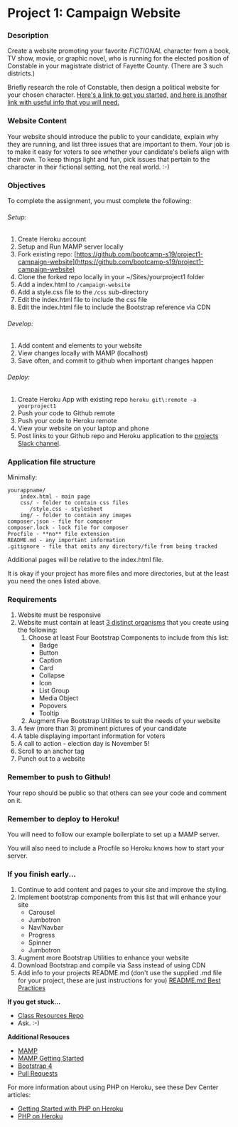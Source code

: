 # Project 1: Campaign Website

### Description

Create a website promoting your favorite *FICTIONAL* character from a book, TV show, movie, or graphic novel, who is running for the elected position of Constable in your magistrate district of Fayette County. (There are 3 such districts.)

Briefly research the role of Constable, then design a political website for your chosen character. [Here's a link to get you started,](https://en.wikipedia.org/wiki/Constables_in_the_United_States#Kentucky) [ and here is another link with useful info that you will need.](#)

### Website Content

Your website should introduce the public to your candidate, explain why they are running, and list three issues that are important to them.
Your job is to make it easy for voters to see whether your candidate's beliefs align with their own.
To keep things light and fun, pick issues that pertain to the character in their fictional setting, not the real world. :-)

### Objectives

To complete the assignment, you must complete the following:
###### Setup:
1. Create Heroku account
2. Setup and Run MAMP server locally
3. Fork existing repo: [https://github.com/bootcamp-s19/project1-campaign-website](https://github.com/bootcamp-s19/project1-campaign-website)
4. Clone the forked repo locally in your ~/Sites/yourproject1 folder
5. Add a index.html to `/campaign-website`
6. Add a style.css file to the `/css` sub-directory
7. Edit the index.html file to include the css file
8. Edit the index.html file to include the Bootstrap reference via CDN
###### Develop:
1. Add content and elements to your website
2. View changes locally with MAMP (localhost)
3. Save often, and commit to github when important changes happen
###### Deploy:
1. Create Heroku App with existing repo `heroku git\:remote -a yourproject1`
2. Push your code to Github remote
3. Push your code to Heroku remote
4. View your website on your laptop and phone
5. Post links to your Github repo and Heroku application to the [projects Slack channel](https://bootcamp-s19.slack.com/messages/CGAUZ4SA0/).

### Application file structure

Minimally:

```
yourappname/
    index.html - main page
    css/ - folder to contain css files
       /style.css - stylesheet
    img/ - folder to contain any images
composer.json - file for composer
composer.lock - lock file for composer
Procfile - **no** file extension
README.md - any important information
.gitignore - file that omits any directory/file from being tracked
```

Additional pages will be relative to the index.html file.

It is okay if your project has more files and more directories, but at the least you need the ones listed above.

### Requirements

1. Website must be responsive
2. Website must contain at least [3 distinct organisms](https://patternlab.io/) that you create using the following:
    1. Choose at least Four Bootstrap Components to include from this list:
        * Badge
        * Button
        * Caption
        * Card
        * Collapse
        * Icon
        * List Group
        * Media Object
        * Popovers
        * Tooltip
    2. Augment Five Bootstrap Utilities to suit the needs of your website
3. A few (more than 3) prominent pictures of your candidate
4. A table displaying important information for voters
5. A call to action - election day is November 5!
6. Scroll to an anchor tag
7. Punch out to a website

### Remember to push to Github!

Your repo should be public so that others can see your code and comment on it.

### Remember to deploy to Heroku!

You will need to follow our example boilerplate to set up a MAMP server.

You will also need to include a Procfile so Heroku knows how to start your server.

### If you finish early...

1. Continue to add content and pages to your site and improve the styling.
2. Implement bootstrap components from this list that will enhance your site
    * Carousel
    * Jumbotron
    * Nav/Navbar
    * Progress
    * Spinner
    * Jumbotron
3. Augment more Bootstrap Utilities to enhance your website
4. Download Bootstrap and compile via Sass instead of using CDN
5. Add info to your projects README.md (don't use the supplied .md file for your project, these are just instructions for you) [README.md Best Practices](https://gist.github.com/PurpleBooth/109311bb0361f32d87a2)

**If you get stuck...**
- [Class Resources Repo](https://github.com/bootcamp-s19/Resources#resources)
- Ask. :-)

**Additional Resouces**
- [MAMP](https://www.mamp.info/en/downloads/)
- [MAMP Getting Started](https://www.youtube.com/playlist?list=PLXlVJXqzkgypxejj8DPVuc-HRz6ILx-dB)
- [Bootstrap 4](https://getbootstrap.com/docs/4.3/getting-started/introduction/)
- [Pull Requests](https://stackoverflow.com/questions/21657430/why-is-a-git-pull-request-not-called-a-push-request)
  
For more information about using PHP on Heroku, see these Dev Center articles:

- [Getting Started with PHP on Heroku](https://devcenter.heroku.com/articles/getting-started-with-php)
- [PHP on Heroku](https://devcenter.heroku.com/categories/php)
  
